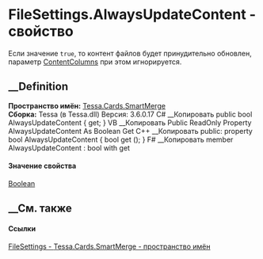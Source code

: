# FileSettings.AlwaysUpdateContent - свойство
Если значение `true`, то контент файлов будет принудительно обновлен, параметр
[ContentColumns](P_Tessa_Cards_SmartMerge_FileSettings_ContentColumns.htm) при
этом игнорируется.
## __Definition
 **Пространство имён:** [Tessa.Cards.SmartMerge](N_Tessa_Cards_SmartMerge.htm)  
 **Сборка:** Tessa (в Tessa.dll) Версия: 3.6.0.17
C# __Копировать
     public bool AlwaysUpdateContent { get; }
VB __Копировать
     Public ReadOnly Property AlwaysUpdateContent As Boolean
    	Get
C++ __Копировать
     public:
    property bool AlwaysUpdateContent {
    	bool get ();
    }
F# __Копировать
     member AlwaysUpdateContent : bool with get
#### Значение свойства
[Boolean](https://learn.microsoft.com/dotnet/api/system.boolean)
##  __См. также
#### Ссылки
[FileSettings - ](T_Tessa_Cards_SmartMerge_FileSettings.htm)
[Tessa.Cards.SmartMerge - пространство имён](N_Tessa_Cards_SmartMerge.htm)
